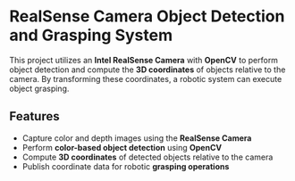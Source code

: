 # **RealSense Camera Object Detection and Grasping System**

This project utilizes an **Intel RealSense Camera** with **OpenCV** to perform object detection and compute the **3D coordinates** of objects relative to the camera. By transforming these coordinates, a robotic system can execute object grasping.

## Features
- Capture color and depth images using the **RealSense Camera**  
- Perform **color-based object detection** using **OpenCV**  
- Compute **3D coordinates** of detected objects relative to the camera  
- Publish coordinate data for robotic **grasping operations**

